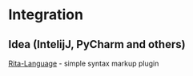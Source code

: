 # Integration

## Idea (IntelijJ, PyCharm and others)

[Rita-Language](https://plugins.jetbrains.com/plugin/15011-rita-language) - simple syntax markup plugin